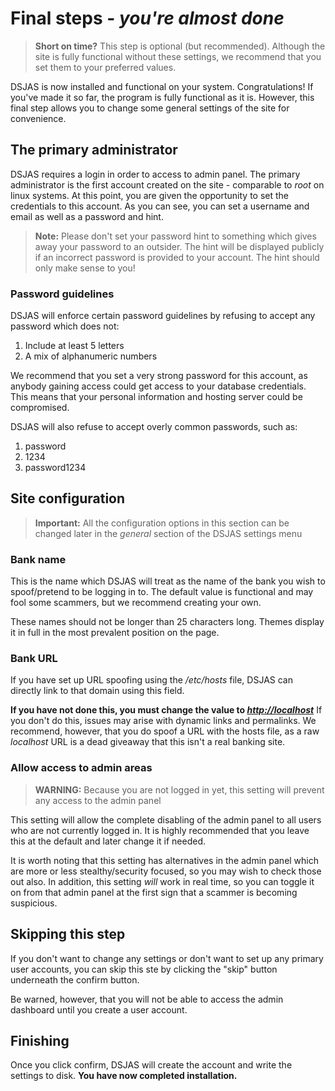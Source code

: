 # Final steps - *you're almost done*

> **Short on time?** This step is optional (but recommended). Although the site is fully functional without these settings, we recommend that you set them to your preferred values.

DSJAS is now installed and functional on your system. Congratulations! If you've made it so far, the program is fully functional as it is. However, this final step allows you to change some general settings of the site for convenience.

## The primary administrator

DSJAS requires a login in order to access to admin panel. The primary administrator is the first account created on the site - comparable to *root* on linux systems. At this point, you are given the opportunity to set the credentials to this account. As you can see, you can set a username and email as well as a password and hint.

> **Note:** Please don't set your password hint to something which gives away your password to an outsider. The hint will be displayed publicly if an incorrect password is provided to your account. The hint should only make sense to you!

### Password guidelines

DSJAS will enforce certain password guidelines by refusing to accept any password which does not:

1. Include at least 5 letters
1. A mix of alphanumeric numbers

We recommend that you set a very strong password for this account, as anybody gaining access could get access to your database credentials. This means that your personal information and hosting server could be compromised.

DSJAS will also refuse to accept overly common passwords, such as:

1. password
1. 1234
1. password1234

## Site configuration

> **Important:** All the configuration options in this section can be changed later in the *general* section of the DSJAS settings menu

### Bank name

This is the name which DSJAS will treat as the name of the bank you wish to spoof/pretend to be logging in to. The default value is functional and may fool some scammers, but we recommend creating your own.

These names should not be longer than 25 characters long. Themes display it in full in the most prevalent position on the page.

### Bank URL

If you have set up URL spoofing using the */etc/hosts* file, DSJAS can directly link to that domain using this field.

**If you have not done this, you must change the value to *<http://localhost>*** If you don't do this, issues may arise with dynamic links and permalinks. We recommend, however, that you do spoof a URL with the hosts file, as a raw *localhost* URL is a dead giveaway that this isn't a real banking site.

### Allow access to admin areas

> **WARNING:** Because you are not logged in yet, this setting will prevent any access to the admin panel

This setting will allow the complete disabling of the admin panel to all users who are not currently logged in. It is highly recommended that you leave this at the default and later change it if needed.

It is worth noting that this setting has alternatives in the admin panel which are more or less stealthy/security focused, so you may wish to check those out also. In addition, this setting *will* work in real time, so you can toggle it on from that admin panel at the first sign that a scammer is becoming suspicious.

## Skipping this step

If you don't want to change any settings or don't want to set up any primary user accounts, you can skip this ste by clicking the "skip" button underneath the confirm button.

Be warned, however, that you will not be able to access the admin dashboard until you create a user account.

## Finishing

Once you click confirm, DSJAS will create the account and write the settings to disk. **You have now completed installation.**
